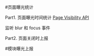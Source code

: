 #页面曝光统计

Part1. 页面曝光时间统计
[Page Visibility API](https://developer.mozilla.org/zh-CN/docs/Web/API/Page_Visibility_API)

监听 blur 和 focus 事件

Part2. 页面关闭时上报


#模块曝光上报